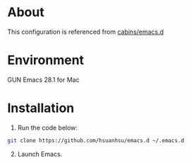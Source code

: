 # About

This configuration is referenced from [cabins/emacs.d](https://github.com/cabins/emacs.d)

# Environment

GUN Emacs 28.1 for Mac

# Installation

1. Run the code below:

```bash
git clone https://github.com/hsuanhsu/emacs.d ~/.emacs.d
```

2. Launch Emacs.

